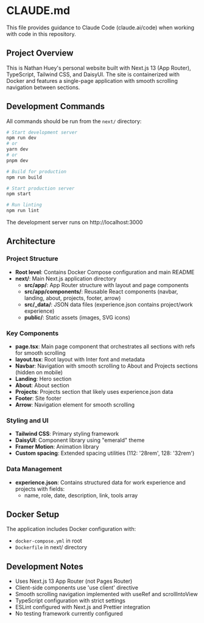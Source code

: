 # CLAUDE.md

This file provides guidance to Claude Code (claude.ai/code) when working with code in this repository.

## Project Overview

This is Nathan Huey's personal website built with Next.js 13 (App Router), TypeScript, Tailwind CSS, and DaisyUI. The site is containerized with Docker and features a single-page application with smooth scrolling navigation between sections.

## Development Commands

All commands should be run from the `next/` directory:

```bash
# Start development server
npm run dev
# or
yarn dev
# or
pnpm dev

# Build for production
npm run build

# Start production server
npm start

# Run linting
npm run lint
```

The development server runs on http://localhost:3000

## Architecture

### Project Structure
- **Root level**: Contains Docker Compose configuration and main README
- **next/**: Main Next.js application directory
  - **src/app/**: App Router structure with layout and page components
  - **src/app/components/**: Reusable React components (navbar, landing, about, projects, footer, arrow)
  - **src/_data/**: JSON data files (experience.json contains project/work experience)
  - **public/**: Static assets (images, SVG icons)

### Key Components
- **page.tsx**: Main page component that orchestrates all sections with refs for smooth scrolling
- **layout.tsx**: Root layout with Inter font and metadata
- **Navbar**: Navigation with smooth scrolling to About and Projects sections (hidden on mobile)
- **Landing**: Hero section
- **About**: About section
- **Projects**: Projects section that likely uses experience.json data
- **Footer**: Site footer
- **Arrow**: Navigation element for smooth scrolling

### Styling and UI
- **Tailwind CSS**: Primary styling framework
- **DaisyUI**: Component library using "emerald" theme
- **Framer Motion**: Animation library
- **Custom spacing**: Extended spacing utilities (112: '28rem', 128: '32rem')

### Data Management
- **experience.json**: Contains structured data for work experience and projects with fields:
  - name, role, date, description, link, tools array

## Docker Setup

The application includes Docker configuration with:
- `docker-compose.yml` in root
- `Dockerfile` in next/ directory

## Development Notes

- Uses Next.js 13 App Router (not Pages Router)
- Client-side components use 'use client' directive
- Smooth scrolling navigation implemented with useRef and scrollIntoView
- TypeScript configuration with strict settings
- ESLint configured with Next.js and Prettier integration
- No testing framework currently configured